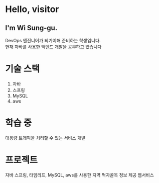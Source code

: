 Hello, visitor
===============
I'm Wi Sung-gu.
---------------
DevOps 엔진니어가 되기이해 준비하는 학생입니다.   
현재 자바를 사용한 백엔드 개발을 공부하고 있습니다
# 기술 스택
1. 자바
2. 스프링
3. MySQL
4. aws
# 학습 중
대용량 트래픽을 처리할 수 있는 서비스 개발
# 프로젝트
자바 스프링, 타임리프, MySQL, aws를 사용한 지역 먹자골목 정보 제공 웹서비스

